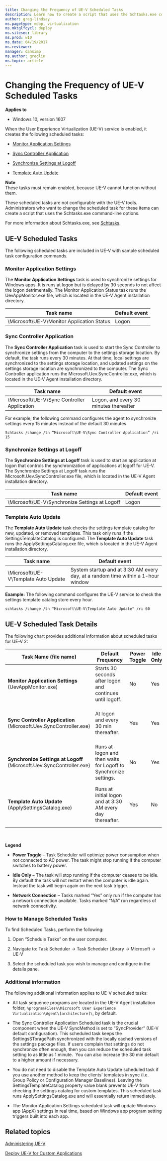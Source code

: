 ```yaml
---
title: Changing the Frequency of UE-V Scheduled Tasks
description: Learn how to create a script that uses the Schtasks.exe command-line options so you can change the frequency of UE-V scheduled tasks.
author: greg-lindsay
ms.pagetype: mdop, virtualization
ms.mktglfcycl: deploy
ms.sitesec: library
ms.prod: w10
ms.date: 04/19/2017
ms.reviewer: 
manager: dansimp
ms.author: greglin
ms.topic: article
---
```



# Changing the Frequency of UE-V Scheduled Tasks

**Applies to**
-   Windows 10, version 1607

When the User Experience Virtualization (UE-V) service is enabled, it creates the following scheduled tasks:

-   [Monitor Application Settings](#monitor-application-settings)

-   [Sync Controller Application](#sync-controller-application)

-   [Synchronize Settings at Logoff](#synchronize-settings-at-logoff)

-   [Template Auto Update](#template-auto-update)

**Note**<br>
These tasks must remain enabled, because UE-V cannot function without them.

These scheduled tasks are not configurable with the UE-V tools. Administrators who want to change the scheduled task for these items can create a script that uses the Schtasks.exe command-line options.

For more information about Schtasks.exe, see [Schtasks](/previous-versions/windows/it-pro/windows-server-2012-R2-and-2012/cc725744(v=ws.11)).

## UE-V Scheduled Tasks

The following scheduled tasks are included in UE-V with sample scheduled task configuration commands.

### Monitor Application Settings

The **Monitor Application Settings** task is used to synchronize settings for Windows apps. It is runs at logon but is delayed by 30 seconds to not affect the logon detrimentally. The Monitor Application Status task runs the UevAppMonitor.exe file, which is located in the UE-V Agent installation directory.

|Task name|Default event|
|--- |--- |
|\Microsoft\UE-V\Monitor Application Status|Logon|

### Sync Controller Application

The **Sync Controller Application** task is used to start the Sync Controller to synchronize settings from the computer to the settings storage location. By default, the task runs every 30 minutes. At that time, local settings are synchronized to the settings storage location, and updated settings on the settings storage location are synchronized to the computer. The Sync Controller application runs the Microsoft.Uev.SyncController.exe, which is located in the UE-V Agent installation directory.

|Task name|Default event|
|--- |--- |
|\Microsoft\UE-V\Sync Controller Application|Logon, and every 30 minutes thereafter|

For example, the following command configures the agent to synchronize settings every 15 minutes instead of the default 30 minutes.

``` syntax
Schtasks /change /tn “Microsoft\UE-V\Sync Controller Application” /ri 15
```

### Synchronize Settings at Logoff

The **Synchronize Settings at Logoff** task is used to start an application at logon that controls the synchronization of applications at logoff for UE-V. The Synchronize Settings at Logoff task runs the Microsoft.Uev.SyncController.exe file, which is located in the UE-V Agent installation directory.

|Task name|Default event|
|--- |--- |
|\Microsoft\UE-V\Synchronize Settings at Logoff|Logon|

### Template Auto Update

The **Template Auto Update** task checks the settings template catalog for new, updated, or removed templates. This task only runs if the SettingsTemplateCatalog is configured. The **Template Auto Update** task runs the ApplySettingsCatalog.exe file, which is located in the UE-V Agent installation directory.

|Task name|Default event|
|--- |--- |
|\Microsoft\UE-V\Template Auto Update|System startup and at 3:30 AM every day, at a random time within a 1-hour window|


**Example:** The following command configures the UE-V service to check the settings template catalog store every hour.

``` syntax
schtasks /change /tn "Microsoft\UE-V\Template Auto Update" /ri 60
```


## UE-V Scheduled Task Details


The following chart provides additional information about scheduled tasks for UE-V 2:

|Task Name (file name)|Default Frequency|Power Toggle|Idle Only|Network Connection|Description|
|--- |--- |--- |--- |--- |--- |
|**Monitor Application Settings** (UevAppMonitor.exe)|Starts 30 seconds after logon and continues until logoff.|No|Yes|N/A|Synchronizes settings for Windows (AppX) apps.|
|**Sync Controller Application** (Microsoft.Uev.SyncController.exe)|At logon and every 30 min thereafter.|Yes|Yes|Only if Network is connected|Starts the Sync Controller which synchronizes local settings with the settings storage location.|
|**Synchronize Settings at Logoff** (Microsoft.Uev.SyncController.exe)|Runs at logon and then waits for Logoff to Synchronize settings.|No|Yes|N/A|Start an application at logon that controls the synchronization of applications at logoff.|
|**Template Auto Update** (ApplySettingsCatalog.exe)|Runs at initial logon and at 3:30 AM every day thereafter.|Yes|No|N/A|Checks the settings template catalog for new, updated, or removed templates. This task only runs if SettingsTemplateCatalog is configured.|
 

**Legend**

-   **Power Toggle** – Task Scheduler will optimize power consumption when not connected to AC power. The task might stop running if the computer switches to battery power.

-   **Idle Only** – The task will stop running if the computer ceases to be idle. By default the task will not restart when the computer is idle again. Instead the task will begin again on the next task trigger.

-   **Network Connection** – Tasks marked “Yes” only run if the computer has a network connection available. Tasks marked “N/A” run regardless of network connectivity.

### How to Manage Scheduled Tasks

To find Scheduled Tasks, perform the following:

1.  Open “Schedule Tasks” on the user computer.

2.  Navigate to: Task Scheduler -&gt; Task Scheduler Library -&gt; Microsoft -&gt; UE-V

3.  Select the scheduled task you wish to manage and configure in the details pane.

### Additional information

The following additional information applies to UE-V scheduled tasks:

-   All task sequence programs are located in the UE-V Agent installation folder, `%programFiles%\Microsoft User Experience Virtualization\Agent\[architecture]\`, by default.

-   The Sync Controller Application Scheduled task is the crucial component when the UE-V SyncMethod is set to “SyncProvider” (UE-V default configuration). This scheduled task keeps the SettingsSToragePath synchronized with the locally cached versions of the settings package files. If users complain that settings do not synchronize often enough, then you can reduce the scheduled task setting to as little as 1 minute.  You can also increase the 30 min default to a higher amount if necessary.

-   You do not need to disable the Template Auto Update scheduled task if you use another method to keep the clients’ templates in sync (i.e. Group Policy or Configuration Manager Baselines). Leaving the SettingsTemplateCatalog property value blank prevents UE-V from checking the settings catalog for custom templates. This scheduled task runs ApplySettingsCatalog.exe and will essentially return immediately.

-   The Monitor Application Settings scheduled task will update Windows app (AppX) settings in real time, based on Windows app program setting triggers built into each app.





## Related topics

[Administering UE-V](uev-administering-uev.md)

[Deploy UE-V for Custom Applications](uev-deploy-uev-for-custom-applications.md)